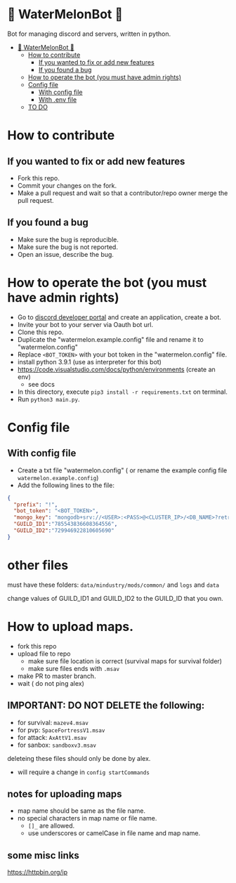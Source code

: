 # 🍉 WaterMelonBot 🍉

Bot for managing discord and servers, written in python. 

- [🍉 WaterMelonBot 🍉](#-watermelonbot-)
  - [How to contribute](#how-to-contribute)
    - [If you wanted to fix or add new features](#if-you-wanted-to-fix-or-add-new-features)
    - [If you found a bug](#if-you-found-a-bug)
  - [How to operate the bot (you must have admin rights)](#how-to-operate-the-bot-you-must-have-admin-rights)
  - [Config file](#config-file)
    - [With config file](#with-config-file)
    - [With .env file](#with-env-file)
  - [TO DO](#to-do)
  


# How to contribute  


## If you wanted to fix or add new features 
- Fork this repo.
- Commit your changes on the fork.
- Make a pull request and wait so that a contributor/repo owner merge the pull request.

## If you found a bug
- Make sure the bug is reproducible.
- Make sure the bug is not reported.
- Open an issue, describe the bug.

# How to operate the bot (you must have admin rights)
- Go to [discord developer portal](https://discord.com/developers) and create an application, create a bot.
- Invite your bot to your server via Oauth bot url.
- Clone this repo.
- Duplicate the "watermelon.example.config" file and rename it to "watermelon.config"
- Replace `<BOT_TOKEN>` with your bot token in the "watermelon.config" file.
- install python 3.9.1 (use as interpreter for this bot)
- https://code.visualstudio.com/docs/python/environments (create an env) 
  - see docs
- In this directory, execute `pip3 install -r requirements.txt` on terminal.
- Run `python3 main.py`.

# Config file

## With config file
- Create a txt file "watermelon.config" ( or rename the example config file `watermelon.example.config`)
- Add the following lines to the file:
```json
{
  "prefix": "!",
  "bot_token": "<BOT_TOKEN>",
  "mongo_key": "mongodb+srv://<USER>:<PASS>@<CLUSTER_IP>/<DB_NAME>?retryWrites=true&w=majority&socketTimeoutMS=36000&connectTimeoutMS=36000",
  "GUILD_ID1":"785543836608364556",
  "GUILD_ID2":"729946922810605690"
}
```
# other files

must have these folders: `data/mindustry/mods/common/` and `logs` and `data`

change values of GUILD_ID1 and GUILD_ID2 to the GUILD_ID that you own.

# How to upload maps.

- fork this repo
- upload file to repo
    - make sure file location is correct (survival maps for survival folder)
    - make sure files ends with `.msav`
- make PR to master branch.
- wait ( do not ping alex)

## IMPORTANT: DO NOT DELETE the following: 

- for survival: `mazev4.msav`
- for pvp: `SpaceFortressV1.msav`
- for attack: `AxAttV1.msav`
- for sanbox: `sandboxv3.msav`

deleteing these files should only be done by alex.
- will require a change in `config startCommands`

## notes for uploading maps

- map name should be same as the file name.
- no special characters in map name or file name.
    - `[]_` are allowed.
    - use underscores or camelCase in file name and map name.


## some misc links  

https://httpbin.org/ip
